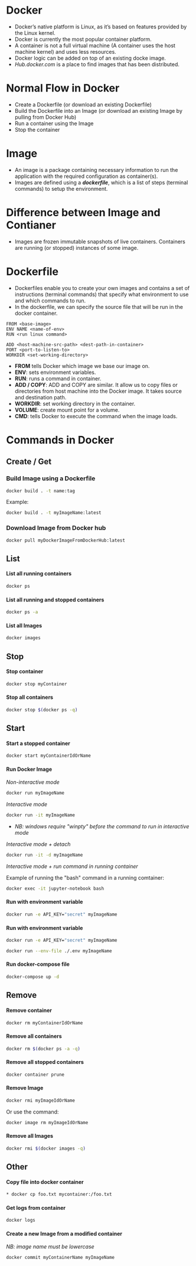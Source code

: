 
# Docker
* Docker’s native platform is Linux, as it’s based on features provided by the Linux kernel. 
* Docker is currently the most popular container platform. 
* A container is not a full virtual machine (A container uses the host machine kernel) and uses less resources. 
* Docker logic can be added on top of an existing docke image. 
* *Hub.docker.com* is a place to find images that has been distributed. 



# Normal Flow in Docker
* Create a Dockerfile (or download an existing Dockerfile) 
* Build the Dockerfile into an Image (or download an existing Image by pulling from Docker Hub)
* Run a container using the Image
* Stop the container



# Image
* An image is a package containing necessary information to run the application with the required configuration as container(s). 
* Images are defined using a ***dockerfile***, which is a list of steps (terminal commands) to setup the environment.



# Difference between Image and Contianer
* Images are frozen immutable snapshots of live containers. Containers are running (or stopped) instances of some image. 



# Dockerfile
* Dockerfiles enable you to create your own images and contains a set of instructions (terminal commands) that specify what environment to use and which commands to run. 
* In the dockerfile, we can specify the source file that will be run in the docker container. 
```
FROM <base-image>
ENV NAME <name-of-env>
RUN <run linux command>

ADD <host-machine-src-path> <dest-path-in-container>
PORT <port-to-listen-to>
WORKDIR <set-working-directory>
```
* **FROM** tells Docker which image we base our image on. 
* **ENV**: sets environment variables. 
* **RUN**: runs a command in container. 
* **ADD / COPY**: ADD and COPY are similar. It allow us to copy files or directories from host machine into the Docker image. It takes source and destination path. 
* **WORKDIR**: set working directory in the container. 
* **VOLUME**: create mount point for a volume. 
* **CMD**: tells Docker to execute the command when the image loads. 



# Commands in Docker


## Create / Get

### Build Image using a Dockerfile
```bash
docker build . -t name:tag
```
Example:
```bash
docker build . -t myImageName:latest
```

### Download Image from Docker hub
```bash
docker pull myDockerImageFromDockerHub:latest
```


## List

#### List all running containers
```bash
docker ps
```

#### List all running and stopped containers
```bash
docker ps -a
```

#### List all Images
```bash
docker images
```

## Stop 
#### Stop container
```bash
docker stop myContainer
```

#### Stop all containers
```bash
docker stop $(docker ps -q)
```


## Start

#### Start a stopped container
```bash
docker start myContainerIdOrName
```

#### Run Docker Image
*Non-interactive mode*
```bash
docker run myImageName
```

*Interactive mode*
```bash
docker run -it myImageName
```
* *NB: windows require "winpty" before the command to run in interactive mode*

*Interactive mode + detach*
```bash
docker run -it -d myImageName
```

*Interactive mode + run command in running container*

Example of running the "bash" command in a running comtainer:
```bash
docker exec -it jupyter-notebook bash
```

#### Run with environment variable
```bash
docker run -e API_KEY="secret" myImageName
```

#### Run with environment variable
```bash
docker run -e API_KEY="secret" myImageName
```
```bash
docker run --env-file ./.env myImageName
```

#### Run docker-compose file
```bash
docker-compose up -d
```


## Remove

#### Remove container
```bash
docker rm myContainerIdOrName
```

#### Remove all containers
```bash
docker rm $(docker ps -a -q)
```

#### Remove all stopped containers
```bash
docker container prune
```

#### Remove Image
```bash
docker rmi myImageIdOrName
```
Or use the command:
```bash
docker image rm myImageIdOrName
```

#### Remove all Images
```bash
docker rmi $(docker images -q)
```


## Other

#### Copy file into docker container
```bash
* docker cp foo.txt mycontainer:/foo.txt
```

#### Get logs from container
```bash
docker logs
```

#### Create a new Image from a modified container
*NB: image name must be lowercase*
```bash
docker commit myContainerName myImageName
```

